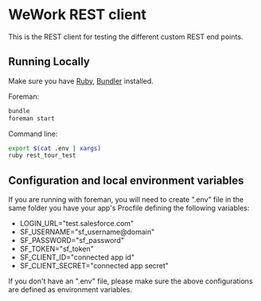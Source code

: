 # WeWork REST client

This is the REST client for testing the different custom REST end points.

## Running Locally

Make sure you have [Ruby](https://www.ruby-lang.org), [Bundler](http://bundler.io) installed.

Foreman:
```sh
bundle
foreman start
```

Command line:
```sh
export $(cat .env | xargs)
ruby rest_tour_test
```

## Configuration and local environment variables
If you are running with foreman, you will need to create ".env" file in the same folder you have your app's Procfile defining the following variables:

- LOGIN_URL="test.salesforce.com"
- SF_USERNAME="sf_username@domain"
- SF_PASSWORD="sf_password"
- SF_TOKEN="sf_token"
- SF_CLIENT_ID="connected app id"
- SF_CLIENT_SECRET="connected app secret"

If you don't have an ".env" file, please make sure the above configurations are defined as environment variables.

